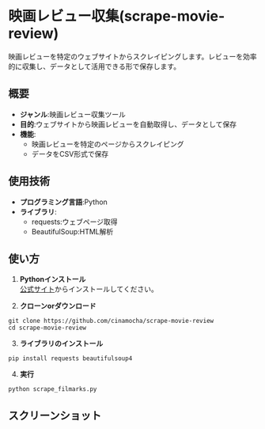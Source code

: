 # 映画レビュー収集(scrape-movie-review)  
映画レビューを特定のウェブサイトからスクレイピングします。レビューを効率的に収集し、データとして活用できる形で保存します。  

## 概要  
- **ジャンル**:映画レビュー収集ツール
- **目的**:ウェブサイトから映画レビューを自動取得し、データとして保存
- **機能**:
  - 映画レビューを特定のページからスクレイピング
  - データをCSV形式で保存

## 使用技術  
- **プログラミング言語**:Python
- **ライブラリ**:
  - requests:ウェブページ取得
  - BeautifulSoup:HTML解析

## 使い方  
1. **Pythonインストール**  
   [公式サイト](https://www.python.org/)からインストールしてください。

2. **クローンorダウンロード**
```
git clone https://github.com/cinamocha/scrape-movie-review
cd scrape-movie-review
```

3. **ライブラリのインストール**
```
pip install requests beautifulsoup4
```

4. **実行**
```
python scrape_filmarks.py
```

## スクリーンショット  
   
